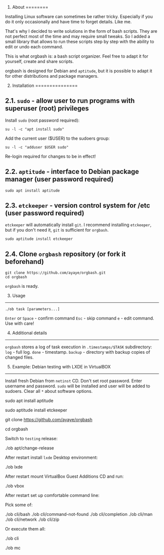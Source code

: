 1. About
========

Installing Linux software can sometimes be rather tricky.
Especially if you do it only occasionally and have time to forget details.
Like me.

That's why I decided to write solutions in the form of bash scripts.
They are not perfect most of the time and may require small tweaks.
So I added a small library that allows to run these scripts step by step
with the ability to edit or undo each command.

This is what orgbash is: a bash script organizer.
Feel free to adapt it for yourself, create and share scripts.

orgbash is designed for Debian and `aptitude`,
but it is possible to adapt it for other distributions and package managers.


2. Installation
===============


2.1. `sudo` - allow user to run programs with superuser (root) privileges
-------------------------------------------------------------------------

Install `sudo` (root password required):

    su -l -c "apt install sudo" 

Add the current user ($USER) to the sudoers group:

    su -l -c "adduser $USER sudo" 

Re-login required for changes to be in effect!


2.2. `aptitude` - interface to Debian package manager (user password required)
------------------------------------------------------------------------------

    sudo apt install aptitude


2.3. `etckeeper` - version control system for /etc (user password required)
---------------------------------------------------------------------------

`etckeeper` will automatically install `git`.
I recommend installing `etckeeper`,
but if you don't need it, `git` is sufficient for `orgbash`.

    sudo aptitude install etckeeper


2.4. Clone `orgbash` repository (or fork it beforehand)
-------------------------------------------------------

    git clone https://github.com/ayaye/orgbash.git
    cd orgbash

`orgbash` is ready.


3. Usage
--------

    ./ob task [parameters...]

`Enter` or `Space` - confirm command
`Esc` - skip command
`e` - edit command. Use with care!


4. Additional details
---------------------

`orgbash` stores a log of task execution in `.timestamps/$TASK` subdirectory:
`log`    - full log.
`done`   - timestamp.
`backup` - directory with backup copies of changed files.


5. Example: Debian testing with LXDE in VirtualBOX
--------------------------------------------------


Install fresh Debian from `netinst` CD.
Don't set root password.
Enter username and password.
`sudo` will be installed and user will be added to sudoers.
Clear all `*` about software options.

  sudo apt install aptitude

  sudo aptitude install etckeeper

  git clone https://github.com/ayaye/orgbash

  cd orgbash

Switch to `testing` release:

  ./ob apt/change-release

After restart install `lxde` Desktop environment:

  ./ob lxde

After restart mount VirtualBox Guest Additions CD and run:

  ./ob vbox

After restart set up comfortable command line:

Pick some of:

  ./ob cli/bash
  ./ob cli/command-not-found
  ./ob cli/completion
  ./ob cli/man
  ./ob cli/network
  ./ob cli/zip

Or execute them all:

  ./ob cli

  ./ob mc
